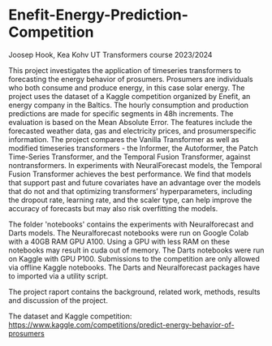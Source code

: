 # Enefit-Energy-Prediction-Competition

Joosep Hook, Kea Kohv
UT Transformers course 2023/2024

This project investigates the application of timeseries transformers to forecasting the energy behavior of prosumers. Prosumers are individuals who both consume and produce energy, in this
case solar energy. The project uses the dataset of a Kaggle competition organized by Enefit, an
energy company in the Baltics. The hourly consumption and production predictions are made
for specific segments in 48h increments. The evaluation is based on the Mean Absolute Error. The features include the forecasted weather data, gas and electricity prices, and prosumerspecific information. The project compares the Vanilla Transformer as well as modified timeseries transformers - the Informer, the Autoformer, the Patch Time-Series Transformer, and
the Temporal Fusion Transformer, against nontransformers. In experiments with NeuralForecast models, the Temporal Fusion Transformer achieves the best performance. We find that
models that support past and future covariates have an advantage over the models that do not
and that optimizing transformers’ hyperparameters, including the dropout rate, learning rate,
and the scaler type, can help improve the accuracy of forecasts but may also risk overfitting
the models.

The folder 'notebooks' contains the experiments with Neuralforecast and Darts models. The Neuralforecast notebooks were run on Google Colab with a 40GB RAM GPU A100. Using a GPU with less RAM on these notebooks may result in cuda out of memory. The Darts notebooks were run on Kaggle with GPU P100. Submissions to the competition are only allowed via offline Kaggle notebooks. The Darts and Neuralforecast packages have to imported via a utility script.

The project raport contains the background, related work, methods, results and discussion of the project.

The dataset and Kaggle competition: https://www.kaggle.com/competitions/predict-energy-behavior-of-prosumers 